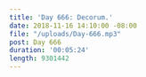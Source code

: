 ```yaml
---
title: 'Day 666: Decorum.'
date: 2018-11-16 14:10:00 -08:00
file: "/uploads/Day-666.mp3"
post: Day 666
duration: '00:05:24'
length: 9301442
---
```


